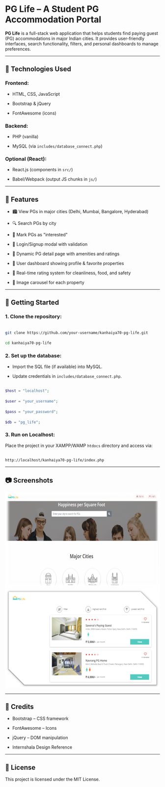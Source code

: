 
# PG Life – A Student PG Accommodation Portal

  

**PG Life** is a full-stack web application that helps students find paying guest (PG) accommodations in major Indian cities. It provides user-friendly interfaces, search functionality, filters, and personal dashboards to manage preferences.

  

---



## 🧰 Technologies Used

  

### Frontend:

- HTML, CSS, JavaScript

- Bootstrap & jQuery

- FontAwesome (icons)

  

### Backend:

- PHP (vanilla)

- MySQL (via `includes/database_connect.php`)

  

### Optional (React):

- React.js (components in `src/`)

- Babel/Webpack (output JS chunks in `js/`)

  

---

  

## 🔐 Features

  

- 🏙️ View PGs in major cities (Delhi, Mumbai, Bangalore, Hyderabad)

- 🔍 Search PGs by city

- 💖 Mark PGs as "interested"

- 👤 Login/Signup modal with validation

- 📄 Dynamic PG detail page with amenities and ratings

- 📌 User dashboard showing profile & favorite properties

- 🌟 Real-time rating system for cleanliness, food, and safety

- 📸 Image carousel for each property

  

---

  

## 🚀 Getting Started

  

### 1. Clone the repository:

```bash

git clone https://github.com/your-username/kanhaiya70-pg-life.git

cd kanhaiya70-pg-life

````

  

### 2. Set up the database:

  

* Import the SQL file (if available) into MySQL.

* Update credentials in `includes/database_connect.php`.

  

```php

$host = "localhost";

$user = "your_username";

$pass = "your_password";

$db = "pg_life";

```

  

### 3. Run on Localhost:

  

Place the project in your XAMPP/WAMP `htdocs` directory and access via:

  

```

http://localhost/kanhaiya70-pg-life/index.php

```

  

---

  

## 📷 Screenshots

  

![homepage](img/ss/Picture1.png)
![Property](img/ss/Picture2.png)

  

---

  

## 🙌 Credits

  

* Bootstrap – CSS framework

* FontAwesome – Icons

* jQuery – DOM manipulation

* Internshala Design Reference

  

---

  

## 📃 License

  

This project is licensed under the MIT License.
